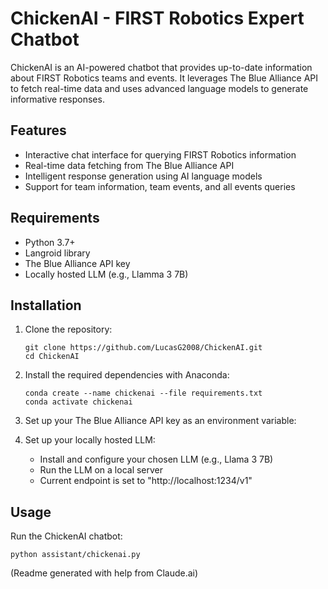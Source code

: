 # ChickenAI - FIRST Robotics Expert Chatbot

ChickenAI is an AI-powered chatbot that provides up-to-date information about FIRST Robotics teams and events. It leverages The Blue Alliance API to fetch real-time data and uses advanced language models to generate informative responses.

## Features

- Interactive chat interface for querying FIRST Robotics information
- Real-time data fetching from The Blue Alliance API
- Intelligent response generation using AI language models
- Support for team information, team events, and all events queries

## Requirements

- Python 3.7+
- Langroid library
- The Blue Alliance API key
- Locally hosted LLM (e.g., Llamma 3 7B)

## Installation

1. Clone the repository:

   ```
   git clone https://github.com/LucasG2008/ChickenAI.git
   cd ChickenAI
   ```
   
2. Install the required dependencies with Anaconda:
   
   ```
   conda create --name chickenai --file requirements.txt
   conda activate chickenai
   ```

3. Set up your The Blue Alliance API key as an environment variable:

4. Set up your locally hosted LLM:
   - Install and configure your chosen LLM (e.g., Llama 3 7B)
   - Run the LLM on a local server
   - Current endpoint is set to "http://localhost:1234/v1"


## Usage

Run the ChickenAI chatbot:

```
python assistant/chickenai.py
```

(Readme generated with help from Claude.ai)